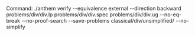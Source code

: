 Command: ./anthem verify --equivalence external --direction backward problems/div/div.lp problems/div/div.spec problems/div/div.ug  --no-eq-break --no-proof-search --save-problems classical/div/unsimplified/ --no-simplify